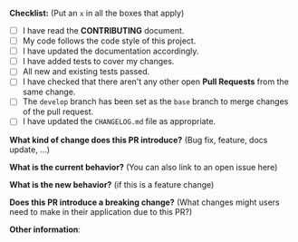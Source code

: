 **Checklist:** (Put an `x` in all the boxes that apply)
- [ ] I have read the **CONTRIBUTING** document.
- [ ] My code follows the code style of this project.
- [ ] I have updated the documentation accordingly.
- [ ] I have added tests to cover my changes.
- [ ] All new and existing tests passed.
- [ ] I have checked that there aren't any other open **Pull Requests** from the same change.
- [ ] The `develop` branch has been set as the `base` branch to merge changes of the pull request.
- [ ] I have updated the `CHANGELOG.md` file as appropriate.

**What kind of change does this PR introduce?** (Bug fix, feature, docs update, ...)



**What is the current behavior?** (You can also link to an open issue here)



**What is the new behavior?** (if this is a feature change)



**Does this PR introduce a breaking change?** (What changes might users need to make in their application due to this PR?)



**Other information**:

